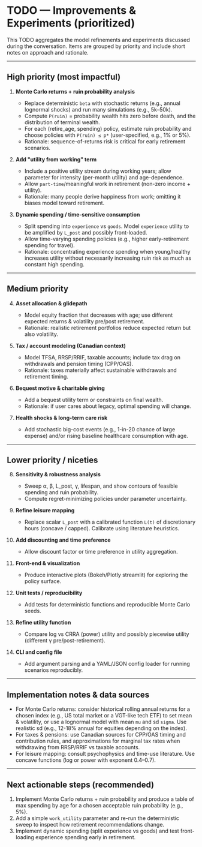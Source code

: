 # TODO — Improvements & Experiments (prioritized)

This TODO aggregates the model refinements and experiments discussed during the conversation. Items are grouped by priority and include short notes on approach and rationale.

---

## High priority (most impactful)

1. **Monte Carlo returns + ruin probability analysis**
   - Replace deterministic `beta` with stochastic returns (e.g., annual lognormal shocks) and run many simulations (e.g., 5k–50k).
   - Compute `P(ruin)` = probability wealth hits zero before death, and the distribution of terminal wealth.
   - For each (retire_age, spending) policy, estimate ruin probability and choose policies with `P(ruin) ≤ p*` (user-specified, e.g., 1% or 5%).
   - Rationale: sequence-of-returns risk is critical for early retirement scenarios.

2. **Add "utility from working" term**
   - Include a positive utility stream during working years; allow parameter for intensity (per-month utility) and age-dependence.
   - Allow `part-time`/meaningful work in retirement (non-zero income + utility).
   - Rationale: many people derive happiness from work; omitting it biases model toward retirement.

3. **Dynamic spending / time-sensitive consumption**
   - Split spending into `experience` vs `goods`. Model `experience` utility to be amplified by `L_post` and possibly front-loaded.
   - Allow time-varying spending policies (e.g., higher early-retirement spending for travel).
   - Rationale: concentrating experience spending when young/healthy increases utility without necessarily increasing ruin risk as much as constant high spending.

---

## Medium priority

4. **Asset allocation & glidepath**
   - Model equity fraction that decreases with age; use different expected returns & volatility pre/post retirement.
   - Rationale: realistic retirement portfolios reduce expected return but also volatility.

5. **Tax / account modeling (Canadian context)**
   - Model TFSA, RRSP/RRIF, taxable accounts; include tax drag on withdrawals and pension timing (CPP/OAS).
   - Rationale: taxes materially affect sustainable withdrawals and retirement timing.

6. **Bequest motive & charitable giving**
   - Add a bequest utility term or constraints on final wealth.
   - Rationale: if user cares about legacy, optimal spending will change.

7. **Health shocks & long-term care risk**
   - Add stochastic big-cost events (e.g., 1-in-20 chance of large expense) and/or rising baseline healthcare consumption with age.

---

## Lower priority / niceties

8. **Sensitivity & robustness analysis**
   - Sweep α, β, L_post, γ, lifespan, and show contours of feasible spending and ruin probability.
   - Compute regret-minimizing policies under parameter uncertainty.

9. **Refine leisure mapping**
   - Replace scalar `L_post` with a calibrated function `L(t)` of discretionary hours (concave / capped). Calibrate using literature heuristics.

10. **Add discounting and time preference**
    - Allow discount factor or time preference in utility aggregation.

11. **Front-end & visualization**
    - Produce interactive plots (Bokeh/Plotly streamlit) for exploring the policy surface.

12. **Unit tests / reproducibility**
    - Add tests for deterministic functions and reproducible Monte Carlo seeds.

13. **Refine utility function**
    - Compare log vs CRRA (power) utility and possibly piecewise utility (different γ pre/post-retirement).

14. **CLI and config file**
    - Add argument parsing and a YAML/JSON config loader for running scenarios reproducibly.

---

## Implementation notes & data sources
- For Monte Carlo returns: consider historical rolling annual returns for a chosen index (e.g., US total market or a VGT-like tech ETF) to set mean & volatility, or use a lognormal model with mean `mu` and sd `sigma`. Use realistic sd (e.g., 12-18% annual for equities depending on the index).
- For taxes & pensions: use Canadian sources for CPP/OAS timing and contribution rules, and approximations for marginal tax rates when withdrawing from RRSP/RRIF vs taxable accounts.
- For leisure mapping: consult psychophysics and time-use literature. Use concave functions (log or power with exponent 0.4–0.7).

---

## Next actionable steps (recommended)
1. Implement Monte Carlo returns + ruin probability and produce a table of max spending by age for a chosen acceptable ruin probability (e.g., 5%).
2. Add a simple `work_utility` parameter and re-run the deterministic sweep to inspect how retirement recommendations change.
3. Implement dynamic spending (split experience vs goods) and test front-loading experience spending early in retirement.

